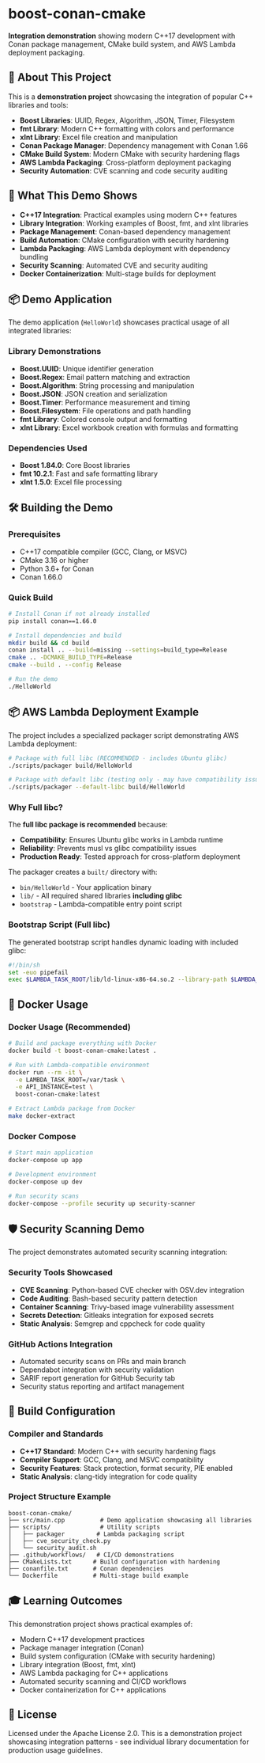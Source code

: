 # boost-conan-cmake

**Integration demonstration** showing modern C++17 development with Conan package management, CMake build system, and AWS Lambda deployment packaging.

## 🎯 About This Project

This is a **demonstration project** showcasing the integration of popular C++ libraries and tools:
- **Boost Libraries**: UUID, Regex, Algorithm, JSON, Timer, Filesystem
- **fmt Library**: Modern C++ formatting with colors and performance  
- **xlnt Library**: Excel file creation and manipulation
- **Conan Package Manager**: Dependency management with Conan 1.66
- **CMake Build System**: Modern CMake with security hardening flags
- **AWS Lambda Packaging**: Cross-platform deployment packaging
- **Security Automation**: CVE scanning and code security auditing

## 🚀 What This Demo Shows

- **C++17 Integration**: Practical examples using modern C++ features
- **Library Integration**: Working examples of Boost, fmt, and xlnt libraries
- **Package Management**: Conan-based dependency management
- **Build Automation**: CMake configuration with security hardening
- **Lambda Packaging**: AWS Lambda deployment with dependency bundling
- **Security Scanning**: Automated CVE and security auditing
- **Docker Containerization**: Multi-stage builds for deployment

## 📦 Demo Application

The demo application (`HelloWorld`) showcases practical usage of all integrated libraries:

### Library Demonstrations
- **Boost.UUID**: Unique identifier generation
- **Boost.Regex**: Email pattern matching and extraction
- **Boost.Algorithm**: String processing and manipulation  
- **Boost.JSON**: JSON creation and serialization
- **Boost.Timer**: Performance measurement and timing
- **Boost.Filesystem**: File operations and path handling
- **fmt Library**: Colored console output and formatting
- **xlnt Library**: Excel workbook creation with formulas and formatting

### Dependencies Used
- **Boost 1.84.0**: Core Boost libraries
- **fmt 10.2.1**: Fast and safe formatting library  
- **xlnt 1.5.0**: Excel file processing

## 🛠️ Building the Demo

### Prerequisites
- C++17 compatible compiler (GCC, Clang, or MSVC)
- CMake 3.16 or higher
- Python 3.6+ for Conan
- Conan 1.66.0

### Quick Build

```bash
# Install Conan if not already installed
pip install conan==1.66.0

# Install dependencies and build
mkdir build && cd build
conan install .. --build=missing --settings=build_type=Release
cmake .. -DCMAKE_BUILD_TYPE=Release
cmake --build . --config Release

# Run the demo
./HelloWorld
```

## 📦 AWS Lambda Deployment Example

The project includes a specialized packager script demonstrating AWS Lambda deployment:

```bash
# Package with full libc (RECOMMENDED - includes Ubuntu glibc)
./scripts/packager build/HelloWorld

# Package with default libc (testing only - may have compatibility issues)
./scripts/packager --default-libc build/HelloWorld
```

### Why Full libc?

The **full libc package is recommended** because:
- **Compatibility**: Ensures Ubuntu glibc works in Lambda runtime
- **Reliability**: Prevents musl vs glibc compatibility issues  
- **Production Ready**: Tested approach for cross-platform deployment

The packager creates a `built/` directory with:
- `bin/HelloWorld` - Your application binary
- `lib/` - All required shared libraries **including glibc**
- `bootstrap` - Lambda-compatible entry point script

### Bootstrap Script (Full libc)

The generated bootstrap script handles dynamic loading with included glibc:

```bash
#!/bin/sh
set -euo pipefail
exec $LAMBDA_TASK_ROOT/lib/ld-linux-x86-64.so.2 --library-path $LAMBDA_TASK_ROOT/lib $LAMBDA_TASK_ROOT/bin/HelloWorld $API_INSTANCE
```

## 🐳 Docker Usage

### Docker Usage (Recommended)

```bash
# Build and package everything with Docker
docker build -t boost-conan-cmake:latest .

# Run with Lambda-compatible environment
docker run --rm -it \
  -e LAMBDA_TASK_ROOT=/var/task \
  -e API_INSTANCE=test \
  boost-conan-cmake:latest

# Extract Lambda package from Docker
make docker-extract
```

### Docker Compose

```bash
# Start main application
docker-compose up app

# Development environment
docker-compose up dev

# Run security scans
docker-compose --profile security up security-scanner
```

## 🛡️ Security Scanning Demo

The project demonstrates automated security scanning integration:

### Security Tools Showcased
- **CVE Scanning**: Python-based CVE checker with OSV.dev integration
- **Code Auditing**: Bash-based security pattern detection  
- **Container Scanning**: Trivy-based image vulnerability assessment
- **Secrets Detection**: Gitleaks integration for exposed secrets
- **Static Analysis**: Semgrep and cppcheck for code quality

### GitHub Actions Integration
- Automated security scans on PRs and main branch
- Dependabot integration with security validation  
- SARIF report generation for GitHub Security tab
- Security status reporting and artifact management

## 🔧 Build Configuration

### Compiler and Standards
- **C++17 Standard**: Modern C++ with security hardening flags
- **Compiler Support**: GCC, Clang, and MSVC compatibility
- **Security Features**: Stack protection, format security, PIE enabled
- **Static Analysis**: clang-tidy integration for code quality

### Project Structure Example
```
boost-conan-cmake/
├── src/main.cpp          # Demo application showcasing all libraries
├── scripts/              # Utility scripts
│   ├── packager         # Lambda packaging script
│   ├── cve_security_check.py
│   └── security_audit.sh
├── .github/workflows/   # CI/CD demonstrations
├── CMakeLists.txt      # Build configuration with hardening
├── conanfile.txt       # Conan dependencies
└── Dockerfile          # Multi-stage build example
```

## 🎓 Learning Outcomes

This demonstration project shows practical examples of:
- Modern C++17 development practices
- Package manager integration (Conan)
- Build system configuration (CMake with security hardening)
- Library integration (Boost, fmt, xlnt)
- AWS Lambda packaging for C++ applications
- Automated security scanning and CI/CD workflows
- Docker containerization for C++ applications

## 📝 License

Licensed under the Apache License 2.0. This is a demonstration project showcasing integration patterns - see individual library documentation for production usage guidelines.
